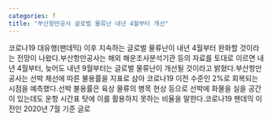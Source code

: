 ```yaml
---
categories: f
title: "부산항만공사 글로벌 물류난 내년 4월부터 개선"
---
```

코로나19 대유행(팬데믹) 이후 지속하는 글로벌 물류난이 내년 4월부터 완화할 것이라는 전망이 나왔다.부산항만공사는 해외 해운조사분석기관 등의 자료를 토대로 이르면 내년 4월부터, 늦어도 내년 9월부터는 글로벌 물류난이 개선될 것이라고 밝혔다.부산항만공사는 선박 체선에 따른 불용률을 지표로 삼아 코로나19 이전 수준인 2%로 회복되는 시점을 예측했다.선박 불용률은 육상 물류의 병목 현상 등으로 선박에 화물을 실을 공간이 있는데도 운항 시간표 탓에 이를 활용하지 못하는 비율을 말한다.코로나19 팬데믹 이전인 2020년 7월 기준 글로
